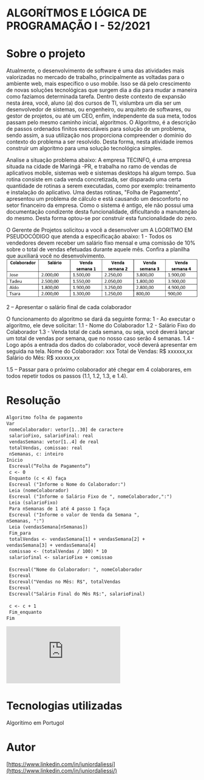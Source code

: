 # ALGORÍTMOS E LÓGICA DE PROGRAMAÇÃO I - 52/2021 

# Sobre o projeto

Atualmente, o desenvolvimento de software é uma das atividades mais valorizadas no mercado de trabalho, principalmente as voltadas para o ambiente web, mais específico o uso mobile.  Isso se dá pelo crescimento de novas soluções tecnológicas que surgem dia a dia para mudar a maneira como fazíamos determinada tarefa.
Dentro deste contexto de expansão nesta área, você, aluno (a) dos cursos de TI, vislumbra um dia ser um desenvolvedor de sistemas, ou engenheiro, ou arquiteto de softwares, ou gestor de projetos, ou até um CEO, enfim, independente da sua meta, todos passam pelo mesmo caminho inicial, algoritmos.
O Algoritmo, é a descrição de passos ordenados finitos executáveis para solução de um problema, sendo assim, a sua utilização nos proporciona compreender o domínio do contexto do problema a ser resolvido. Desta forma, nesta atividade iremos construir um algoritmo para uma solução tecnológica simples.

Analise a situação problema abaixo:
A empresa TECINFO, é uma empresa situada na cidade de Maringá -PR, e trabalha no ramo de vendas de aplicativos mobile, sistemas web e sistemas desktops há algum tempo. Sua rotina consiste em cada venda concretizada, ser disparado uma certa quantidade de rotinas a serem executadas, como por exemplo: treinamento e instalação do aplicativo.
Uma destas rotinas, "Folha de Pagamento", apresentou um problema de cálculo e está causando um desconforto no setor financeiro da empresa. Como o sistema é antigo, ele não possui uma documentação condizente desta funcionalidade, dificultando a manutenção do mesmo. Desta forma optou-se por construir esta funcionalidade do zero.

O Gerente de Projetos solicitou a você a desenvolver um A LGORITMO EM PSEUDOCÓDIGO que atenda a especificação abaixo:
1 - Todos os vendedores devem receber um salário fixo mensal e uma comissão de 10% sobre o total de vendas efetuadas durante aquele mês. Confira a planilha que auxiliará você no desenvolvimento.
![Modelo Conceitual](https://github.com/JuniorDaliessi/Cursos/blob/master/Analise_e_Desenvolvimento_de_Sistemas_UniCesumar_2021/3%20ALGORITMOS%20E%20L%C3%93GICA%20DE%20PROGRAMA%C3%87%C3%83O%20I/atividade%201/Screenshot_1.png?raw=true)

2 – Apresentar o salário final de cada colaborador

O funcionamento do algoritmo se dará da seguinte forma:
1 - Ao executar o algoritmo, ele deve solicitar:
1.1 - Nome do Colaborador
1.2 - Salário Fixo do Colaborador
1.3 - Venda total de cada semana, ou seja, você deverá lançar um total de vendas por semana, que no nosso caso serão 4 semanas.
1.4 - Logo após a entrada dos dados do colaborador, você deverá apresentar em seguida na tela.
Nome do Colaborador: xxx
Total de Vendas: R$ xxxxxx,xx
Salário do Mês: R$ xxxxxx,xx
 
1.5 – Passar para o próximo colaborador até chegar em 4 colaborares, em todos repetir todos os passos (1.1, 1.2, 1.3, e 1.4).

# Resolução
```
Algoritmo folha de pagamento
Var
 nomeColaborador: vetor[1..30] de caractere
 salarioFixo, salarioFinal: real
 vendasSemana: vetor[1..4] de real
 totalVendas, comissao: real
 nSemanas, c: inteiro
Inicio
 Escreval(“Folha de Pagamento”)
 c <- 0
 Enquanto (c < 4) faça
 Escreval ("Informe o Nome do Colaborador:")
 Leia (nomeColaborador)
 Escreval ("Informe o Salário Fixo de ", nomeColaborador,":")
 Leia (salarioFixo)
 Para nSemanas de 1 até 4 passo 1 faça
 Escreval ("Informe o valor de Venda da Semana ",
nSemanas, ":")
 Leia (vendasSemana[nSemanas])
 Fim_para
 totalVendas <- vendasSemana[1] + vendasSemana[2] + 
vendasSemana[3] + vendasSemana[4]
 comissao <- (totalVendas / 100) * 10
 salariofinal <- salarioFixo + comissao
 
 Escreval("Nome do Colaborador: ", nomeColaborador
 Escreval
 Escreval("Vendas no Mês: R$", totalVendas
 Escreval
 Escreval("Salário Final do Mês R$:", salarioFinal)
 
 c <- c + 1
 Fim_enquanto
Fim

```
![BAIXE O ESTUDO DE CASO DO ALGORÍTIMO](https://github.com/JuniorDaliessi/Cursos/raw/master/Analise_e_Desenvolvimento_de_Sistemas_UniCesumar_2021/3%20ALGORITMOS%20E%20L%C3%93GICA%20DE%20PROGRAMA%C3%87%C3%83O%20I/atividade%201/ATIVIDADE%201.1%20-%20ALGORITMOS%20E%20L%C3%93GICA%20DE%20PROGRAMA%C3%87%C3%83O%20I.pdf)

# Tecnologias utilizadas
Algorítimo em Portugol

# Autor
[https://www.linkedin.com/in/juniordaliessi](https://www.linkedin.com/in/juniordaliessi/)

































